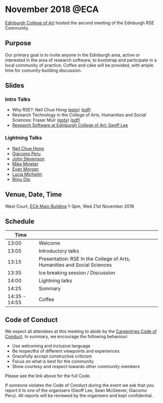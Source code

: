 # November 2018 @ECA
[Edinburgh College of Art](https://www.eca.ed.ac.uk/) hosted the second meeting of the Edinburgh RSE Community.

## Purpose
Our primary goal is to invite anyone in the Edinburgh area, active or interested in the area of research software, to bootstrap and participate in a local community of practice. Coffee and cake will be provided, with ample time for comunity-building discussion.

## Slides

### Intro Talks
* Why RSE?: Neil Chue Hong ([pptx](talks_introductory/Chue_Hong-Why_RSE.pptx))  ([pdf](talks_introductory/Chue_Hong-Why_RSE.pdf))
* Research Technology in the College of Arts, Humanities and Social Sciences: Fraser Muir ([pptx](talks_introductory/Muir-Research_technology_in_CAHSS_20181121.pptx)) ([pdf](talks_introductory/Muir-Research_technology_in_CAHSS_20181121.pdf))
* [Research Software at Edinburgh College of Art: Geoff Lee](talks_introductory/Lee%20-%20RSE%20In%20ECA.pdf)

### Lightning Talks
* [Neil Chue Hong](talks_lightning/Neil.pdf)
* [Giacomo Peru](talks_lightning/Giacomo.pdf)
* [John Stevenson](talks_lightning/John.pdf)
* [Mike Mineter](talks_lightning/Mike.pdf)
* [Evan Morgan](talks_lightning/Evan.pdf)
* [Lucia Michielin](talks_lightning/Lucia.pdf)
* [Riinu Ots](talks_lightning/Riinu.pdf)

## Venue, Date, Time
West Court, [ECA Main Building](https://www.google.co.uk/maps/place/ECA+Main+Building,+Edinburgh)
1-3pm, Wed 21st November 2018

## Schedule

|Time |       | 
|------|------ |
|13:00 | Welcome|
|13:05 | Introductory talks |
|13:15 | Presentation: RSE In the College of Arts, Humanities and Social Sciences|
|13:35 | Ice breaking session / Discussion|
|14:00 | Lightning talks|
|14:25 | Summary|
|14:35 - 14:55| Coffee|

## Code of Conduct
We expect all attendees at this meeting to abide by the [Carpentries Code of Conduct](https://docs.carpentries.org/topic_folders/policies/code-of-conduct.html). In summary, we encourage the following behaviour:

* Use welcoming and inclusive language
* Be respectful of different viewpoints and experiences
* Gracefully accept constructive criticism
* Focus on what is best for the community
* Show courtesy and respect towards other community members

Please see the link above for the full Code.

If someone violates the Code of Conduct during the event we ask that you report it to one of the organisers (Geoff Lee, Sean McGeever, Giacomo Peru). All reports will be reviewed by the organisers and kept confidential.  
